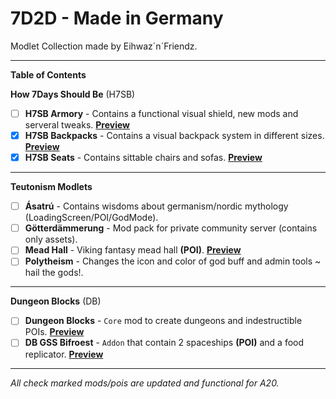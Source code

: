 # 7D2D - Made in Germany

Modlet Collection made by Eihwaz´n´Friendz.

--- --- --- --- --- --- --- --- ---

**Table of Contents**

**How 7Days Should Be** (H7SB)

- [ ] **H7SB Armory** - Contains a functional visual shield, new mods and serveral tweaks. [**Preview**](https://www.youtube.com/watch?v=6fr4fM59Bx4)
- [x] **H7SB Backpacks** - Contains a visual backpack system in different sizes. [**Preview**](https://www.youtube.com/watch?v=bTEWDJeKjvE)
- [x] **H7SB Seats** - Contains sittable chairs and sofas. [**Preview**](https://www.youtube.com/watch?v=a6ckGaqOIjU)
 
--- --- --- --- --- --- --- --- ---

**Teutonism Modlets**

- [ ] **Ásatrú** - Contains wisdoms about germanism/nordic mythology (LoadingScreen/POI/GodMode).
- [ ] **Götterdämmerung** - Mod pack for private community server (contains only assets).
- [ ] **Mead Hall** - Viking fantasy mead hall **(POI)**. [**Preview**](https://www.youtube.com/watch?v=eY4LHRiHKdc)
- [ ] **Polytheism** - Changes the icon and color of god buff and admin tools ~ hail the gods!.
 
--- --- --- --- --- --- --- --- ---

**Dungeon Blocks** (DB)

- [ ] **Dungeon Blocks** - `Core` mod to create dungeons and indestructible POIs. [**Preview**](https://www.youtube.com/watch?v=va9GKprpzfA)
- [ ] **DB GSS Bifroest** - `Addon` that contain 2 spaceships **(POI)** and a food replicator. [**Preview**](https://www.youtube.com/watch?v=cfCF_4b4Q74)

--- --- --- --- --- --- --- --- ---

*All check marked mods/pois are updated and functional for A20.*
